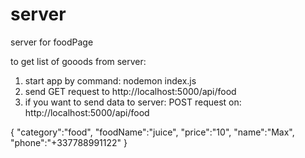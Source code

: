 # server
server for foodPage

to get list of gooods from server:
1. start app by command:
nodemon index.js
2. send GET request to http://localhost:5000/api/food
3. if you want to send data to server:
POST request on: 
http://localhost:5000/api/food

{
    "category":"food",
    "foodName":"juice",
    "price":"10",
    "name":"Max",
    "phone":"+337788991122"
}
 
